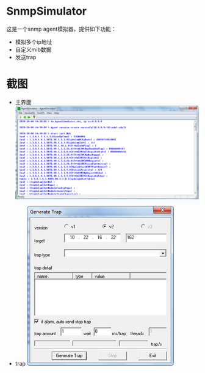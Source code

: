 # SnmpSimulator
这是一个snmp agent模拟器，提供如下功能：
* 模拟多个ip地址
* 自定义mib数据
* 发送trap

# 截图
* 主界面
![主界面](https://github.com/zhongpan/SnmpSimulator/blob/master/screenshots/main.png)

* trap
![trap](https://github.com/zhongpan/SnmpSimulator/blob/master/screenshots/trap.png)
